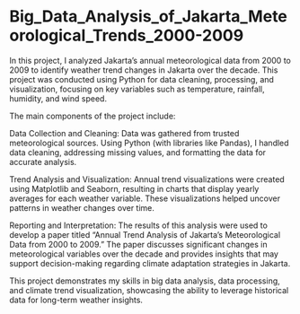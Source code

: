 # Big_Data_Analysis_of_Jakarta_Meteorological_Trends_2000-2009
In this project, I analyzed Jakarta’s annual meteorological data from 2000 to 2009 to identify weather trend changes in Jakarta over the decade. This project was conducted using Python for data cleaning, processing, and visualization, focusing on key variables such as temperature, rainfall, humidity, and wind speed.

The main components of the project include:

Data Collection and Cleaning: Data was gathered from trusted meteorological sources. Using Python (with libraries like Pandas), I handled data cleaning, addressing missing values, and formatting the data for accurate analysis.

Trend Analysis and Visualization: Annual trend visualizations were created using Matplotlib and Seaborn, resulting in charts that display yearly averages for each weather variable. These visualizations helped uncover patterns in weather changes over time.

Reporting and Interpretation: The results of this analysis were used to develop a paper titled “Annual Trend Analysis of Jakarta’s Meteorological Data from 2000 to 2009.” The paper discusses significant changes in meteorological variables over the decade and provides insights that may support decision-making regarding climate adaptation strategies in Jakarta.

This project demonstrates my skills in big data analysis, data processing, and climate trend visualization, showcasing the ability to leverage historical data for long-term weather insights.

